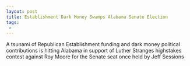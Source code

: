 ```yaml
---
layout: post
title: Establishment Dark Money Swamps Alabama Senate Election
tags:
 -
---
```

A tsunami of Republican Establishment funding and dark money political contributions is hitting Alabama in support of Luther Stranges highstakes contest against Roy Moore for the Senate seat once held by Jeff Sessions
